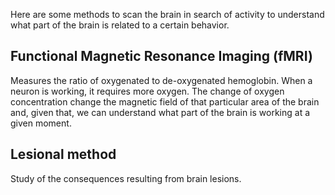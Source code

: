 Here are some methods to scan the brain in search of activity to understand what part of the brain is related to a certain behavior.

## Functional Magnetic Resonance Imaging (fMRI)

Measures the ratio of oxygenated to de-oxygenated hemoglobin. When a neuron is working, it requires more oxygen. The change of oxygen concentration change the magnetic field of that particular area of the brain and, given that, we can understand what part of the brain is working at a given moment.

## Lesional method

Study of the consequences resulting from brain lesions. 